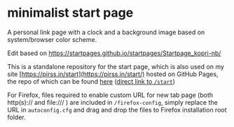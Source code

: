 # minimalist start page

A personal link page with a clock and a background image based on system/browser color scheme.

Edit based on https://startpages.github.io/startpages/Startpage_kopri-nb/

This is a standalone repository for the start page, which is also used on my site [https://pirss.in/start](https://pirss.in/start/) hosted on GitHub Pages, the repo of which can be found [here](https://github.com/pirssi/pirssi.github.io/) ([direct link to `/start`](https://github.com/pirssi/pirssi.github.io/tree/master/start))
<br>

For Firefox, files required to enable custom URL for new tab page (both http(s):// and file:/// ) are included in `/firefox-config`, simply replace the URL in `autoconfig.cfg` and drag and drop the files to Firefox installation root folder.
